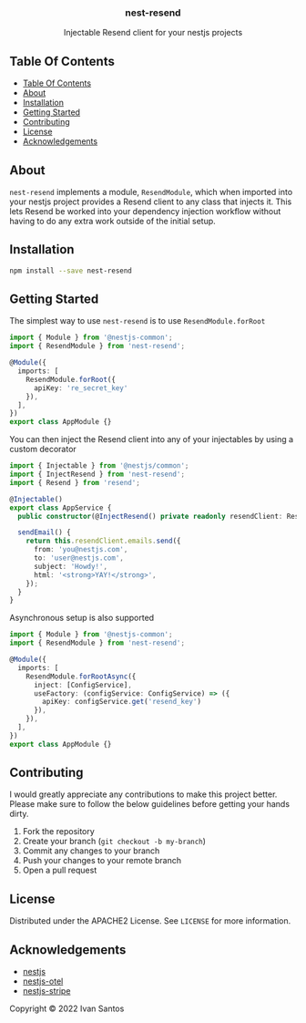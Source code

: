 <p align="center">
  <h3 align="center">
    nest-resend
  </h3>

  <p align="center">
    Injectable Resend client for your nestjs projects
  </p>
</p>

## Table Of Contents

- [Table Of Contents](#table-of-contents)
- [About](#about)
- [Installation](#installation)
- [Getting Started](#getting-started)
- [Contributing](#contributing)
- [License](#license)
- [Acknowledgements](#acknowledgements)

## About

`nest-resend` implements a module, `ResendModule`, which when imported into
your nestjs project provides a Resend client to any class that injects it. This
lets Resend be worked into your dependency injection workflow without having to
do any extra work outside of the initial setup.

## Installation

```bash
npm install --save nest-resend
```

## Getting Started

The simplest way to use `nest-resend` is to use `ResendModule.forRoot`

```typescript
import { Module } from '@nestjs-common';
import { ResendModule } from 'nest-resend';

@Module({
  imports: [
    ResendModule.forRoot({
      apiKey: 're_secret_key'
    }),
  ],
})
export class AppModule {}
```

You can then inject the Resend client into any of your injectables by using a
custom decorator

```typescript
import { Injectable } from '@nestjs/common';
import { InjectResend } from 'nest-resend';
import { Resend } from 'resend';

@Injectable()
export class AppService {
  public constructor(@InjectResend() private readonly resendClient: Resend) {}

  sendEmail() {
    return this.resendClient.emails.send({
      from: 'you@nestjs.com',
      to: 'user@nestjs.com',
      subject: 'Howdy!',
      html: '<strong>YAY!</strong>',
    });
  }
}
```

Asynchronous setup is also supported

```typescript
import { Module } from '@nestjs-common';
import { ResendModule } from 'nest-resend';

@Module({
  imports: [
    ResendModule.forRootAsync({
      inject: [ConfigService],
      useFactory: (configService: ConfigService) => ({
        apiKey: configService.get('resend_key')
      }),
    }),
  ],
})
export class AppModule {}
```

## Contributing

I would greatly appreciate any contributions to make this project better. Please
make sure to follow the below guidelines before getting your hands dirty.

1. Fork the repository
2. Create your branch (`git checkout -b my-branch`)
3. Commit any changes to your branch
4. Push your changes to your remote branch
5. Open a pull request

## License

Distributed under the APACHE2 License. See `LICENSE` for more information.

## Acknowledgements

- [nestjs](https://nestjs.com)
- [nestjs-otel](https://github.com/pragmaticivan/nestjs-otel)
- [nestjs-stripe](https://github.com/dhaspden/nestjs-stripe)

Copyright &copy; 2022 Ivan Santos
